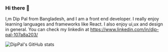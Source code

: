 ### Hi there 🤙

I,m Dip Pal from Bangladesh, and I am a front end developer. I really enjoy learning languages and frameworks like React. I also enjoy ui,ux and design in general. You can check my linkedin at https://www.linkedin.com/in/dip-pal-107a8a203/

![DipPal's GitHub stats](https://github-readme-stats.vercel.app/api?username=DipPal513&theme=prussian_icons=true)

